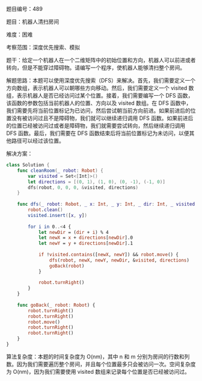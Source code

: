 题目编号：489

题目：机器人清扫房间

难度：困难

考察范围：深度优先搜索、模拟

题干：给定一个机器人在一个二维矩阵中的初始位置和方向，机器人可以前进或者转向，但是不能穿过障碍物。请编写一个程序，使机器人能够清扫整个房间。

解题思路：本题可以使用深度优先搜索（DFS）来解决。首先，我们需要定义一个方向数组，表示机器人可以朝哪些方向移动。然后，我们需要定义一个 visited 数组，表示机器人是否已经访问过某个位置。接着，我们需要编写一个 DFS 函数，该函数的参数包括当前机器人的位置、方向以及 visited 数组。在 DFS 函数中，我们需要先将当前位置标记为已访问，然后尝试朝当前方向前进。如果前进后的位置没有被访问过且不是障碍物，我们就可以继续递归调用 DFS 函数。如果前进后的位置已经被访问过或者是障碍物，我们就需要尝试转向，然后继续递归调用 DFS 函数。最后，我们需要在 DFS 函数结束后将当前位置标记为未访问，以便其他路径可以经过该位置。

解决方案：

```swift
class Solution {
    func cleanRoom(_ robot: Robot) {
        var visited = Set<[Int]>()
        let directions = [(0, 1), (1, 0), (0, -1), (-1, 0)]
        dfs(robot, 0, 0, 0, &visited, directions)
    }
    
    func dfs(_ robot: Robot, _ x: Int, _ y: Int, _ dir: Int, _ visited: inout Set<[Int]>, _ directions: [(Int, Int)]) {
        robot.clean()
        visited.insert([x, y])
        
        for i in 0..<4 {
            let newDir = (dir + i) % 4
            let newX = x + directions[newDir].0
            let newY = y + directions[newDir].1
            
            if !visited.contains([newX, newY]) && robot.move() {
                dfs(robot, newX, newY, newDir, &visited, directions)
                goBack(robot)
            }
            
            robot.turnRight()
        }
    }
    
    func goBack(_ robot: Robot) {
        robot.turnRight()
        robot.turnRight()
        robot.move()
        robot.turnRight()
        robot.turnRight()
    }
}
```

算法复杂度：本题的时间复杂度为 O(nm)，其中 n 和 m 分别为房间的行数和列数。因为我们需要遍历整个房间，并且每个位置最多只会被访问一次。空间复杂度为 O(nm)，因为我们需要使用 visited 数组来记录每个位置是否已经被访问过。
